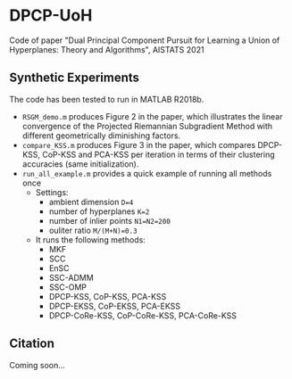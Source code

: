 # DPCP-UoH

Code of paper "Dual Principal Component Pursuit for Learning a Union of Hyperplanes: Theory and Algorithms", AISTATS 2021

## Synthetic Experiments

The code has been tested to run in MATLAB R2018b.

- `RSGM_demo.m` produces Figure 2 in the paper, which illustrates the linear convergence of the Projected Riemannian Subgradient Method with different geometrically diminishing factors.
- `compare_KSS.m` produces Figure 3 in the paper, which compares DPCP-KSS, CoP-KSS and PCA-KSS per iteration in terms of their clustering accuracies (same initialization).
- `run_all_example.m` provides a quick example of running all methods once
  - Settings: 
    - ambient dimension `D=4`
    - number of hyperplanes `K=2`
    - number of inlier points `N1=N2=200`
    - ouliter ratio `M/(M+N)=0.3` 
  - It runs the following methods:
    - MKF
    - SCC
    - EnSC
    - SSC-ADMM
    - SSC-OMP
    - DPCP-KSS, CoP-KSS, PCA-KSS
    - DPCP-EKSS, CoP-EKSS, PCA-EKSS
    - DPCP-CoRe-KSS, CoP-CoRe-KSS, PCA-CoRe-KSS

## Citation

Coming soon...
